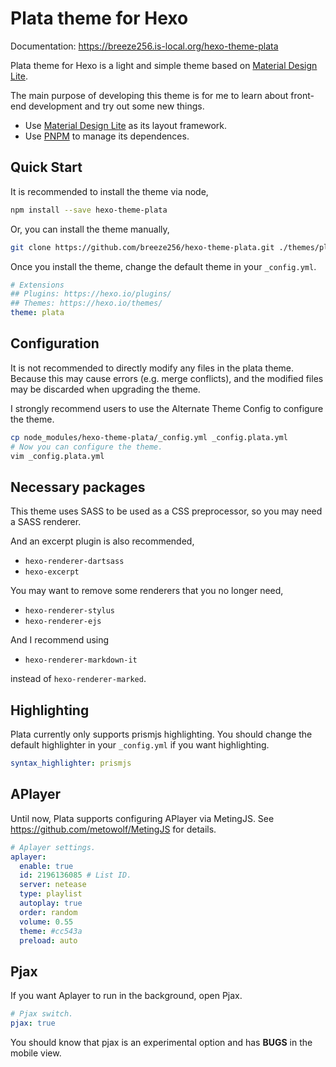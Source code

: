 # Plata theme for Hexo

Documentation: https://breeze256.is-local.org/hexo-theme-plata

Plata theme for Hexo is a light and simple theme based on
[Material Design Lite](https://getmdl.io/).

The main purpose of developing this theme is for me to learn about front-end 
development and try out some new things.

* Use [Material Design Lite](https://getmdl.io/) as its layout framework.
* Use [PNPM](https://pnpm.io/) to manage its dependences.

## Quick Start

It is recommended to install the theme via node,

```bash
npm install --save hexo-theme-plata
```

Or, you can install the theme manually,

```bash
git clone https://github.com/breeze256/hexo-theme-plata.git ./themes/plata
```

Once you install the theme, change the default theme in your `_config.yml`.

``` yaml
# Extensions
## Plugins: https://hexo.io/plugins/
## Themes: https://hexo.io/themes/
theme: plata
```

## Configuration

It is not recommended to directly modify any files in the plata theme. Because this may cause errors (e.g. merge conflicts), and the modified files may be discarded when upgrading the theme.

I strongly recommend users to use the Alternate Theme Config to configure the theme.

``` bash
cp node_modules/hexo-theme-plata/_config.yml _config.plata.yml
# Now you can configure the theme.
vim _config.plata.yml
```

## Necessary packages

This theme uses SASS to be used as a CSS preprocessor, so you may need a SASS renderer. 

And an excerpt plugin is also recommended,

* `hexo-renderer-dartsass`
* `hexo-excerpt`

You may want to remove some renderers that you no longer need,

* `hexo-renderer-stylus`
* `hexo-renderer-ejs`

And I recommend using

* `hexo-renderer-markdown-it`

instead of `hexo-renderer-marked`.

## Highlighting

Plata currently only supports prismjs highlighting.
You should change the default highlighter in your `_config.yml` if you want highlighting.

``` yaml
syntax_highlighter: prismjs
```

## APlayer

Until now, Plata supports configuring APlayer via MetingJS. See https://github.com/metowolf/MetingJS for details.

``` yaml
# Aplayer settings.
aplayer:
  enable: true
  id: 2196136085 # List ID.
  server: netease
  type: playlist
  autoplay: true
  order: random
  volume: 0.55
  theme: #cc543a
  preload: auto
```

## Pjax

If you want Aplayer to run in the background, open Pjax.

``` yaml
# Pjax switch.
pjax: true
```

You should know that pjax is an experimental option and has **BUGS** in the mobile view.